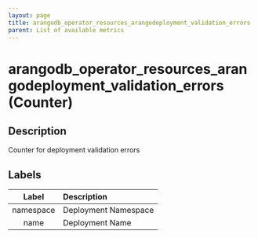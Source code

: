 ```yaml
---
layout: page
title: arangodb_operator_resources_arangodeployment_validation_errors
parent: List of available metrics
---
```


# arangodb_operator_resources_arangodeployment_validation_errors (Counter)

## Description

Counter for deployment validation errors

## Labels

| Label | Description |
|:---:|:--- |
| namespace | Deployment Namespace |
| name | Deployment Name |